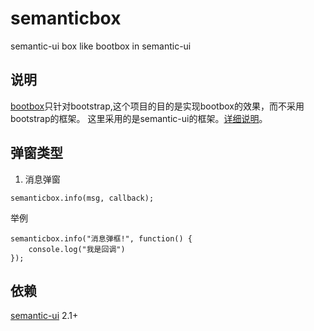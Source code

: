 # semanticbox
semantic-ui box like bootbox in semantic-ui

## 说明
[bootbox](http://bootboxjs.com/)只针对bootstrap,这个项目的目的是实现bootbox的效果，而不采用bootstrap的框架。
这里采用的是semantic-ui的框架。[详细说明](http://appkit.popkit.org/semanticbox/index.html)。
## 弹窗类型
1. 消息弹窗
```
semanticbox.info(msg, callback);
```

举例

```
semanticbox.info("消息弹框!", function() {
    console.log("我是回调")
});
```

## 依赖
[semantic-ui](http://semantic-ui.com/) 2.1+
